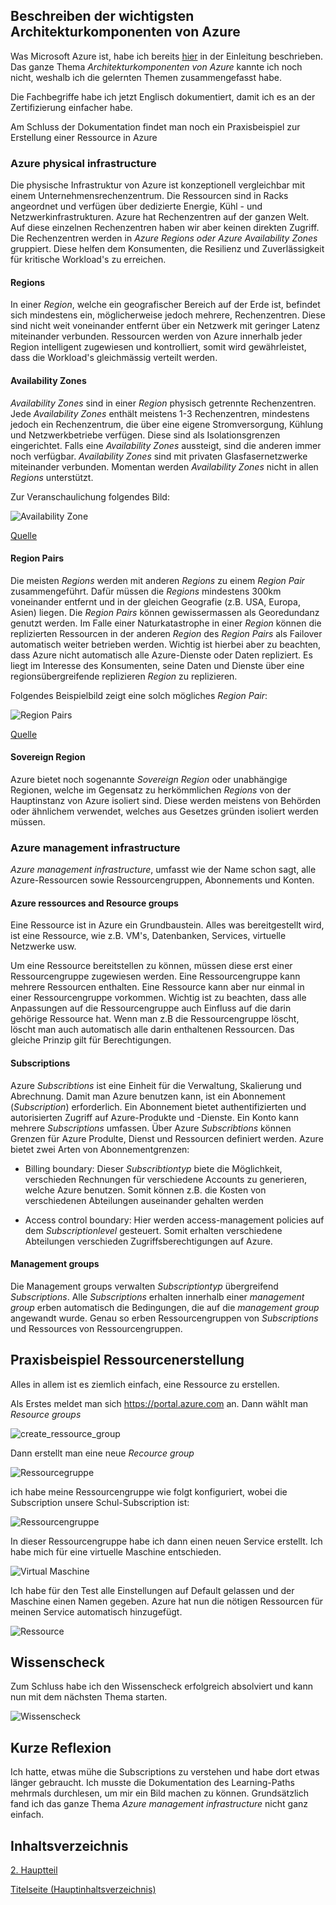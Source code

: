 ## Beschreiben der wichtigsten Architekturkomponenten von Azure

Was Microsoft Azure ist, habe ich bereits [hier](../1_Einleitung/Microsoft_Azure.md) in der Einleitung beschrieben. Das ganze Thema *Architekturkomponenten von Azure* kannte ich noch nicht, weshalb ich die gelernten Themen zusammengefasst habe.

Die Fachbegriffe habe ich jetzt Englisch dokumentiert, damit ich es an der Zertifizierung einfacher habe.

Am Schluss der Dokumentation findet man noch ein Praxisbeispiel zur Erstellung einer Ressource in Azure
 
### Azure physical infrastructure

Die physische Infrastruktur von Azure ist konzeptionell vergleichbar mit einem Unternehmensrechenzentrum. Die Ressourcen sind in Racks angeordnet und verfügen über dedizierte Energie, Kühl - und Netzwerkinfrastrukturen. Azure hat Rechenzentren auf der ganzen Welt. Auf diese einzelnen Rechenzentren haben wir aber keinen direkten Zugriff. Die Rechenzentren werden in *Azure Regions oder Azure Availability Zones* gruppiert. Diese helfen dem Konsumenten, die Resilienz und Zuverlässigkeit für kritische Workload's zu erreichen.

#### Regions

In einer *Region*, welche ein geografischer Bereich auf der Erde ist, befindet sich mindestens ein, möglicherweise jedoch mehrere, Rechenzentren. Diese sind nicht weit voneinander entfernt über ein Netzwerk mit geringer Latenz miteinander verbunden. Ressourcen werden von Azure innerhalb jeder Region intelligent zugewiesen und kontrolliert, somit wird gewährleistet, dass die Workload's gleichmässig verteilt werden.

#### Availability Zones

*Availability Zones* sind in einer *Region* physisch getrennte Rechenzentren. Jede *Availability Zones* enthält meistens 1-3 Rechenzentren, mindestens jedoch ein Rechenzentrum, die über eine eigene Stromversorgung, Kühlung und Netzwerkbetriebe verfügen. Diese sind als Isolationsgrenzen eingerichtet. Falls eine *Availability Zones* aussteigt, sind die anderen immer noch verfügbar. *Availability Zones* sind mit privaten Glasfasernetzwerke miteinander verbunden. Momentan werden *Availability Zones* nicht in allen *Regions* unterstützt.

Zur Veranschaulichung folgendes Bild:

![Availability Zone](../ressources/availability-zones.png)

[Quelle](../4_Anhang/Quellenangabe.md#availability-zones)

#### Region Pairs

Die meisten *Regions* werden mit anderen *Regions* zu einem *Region Pair* zusammengeführt. Dafür müssen die *Regions* mindestens 300km voneinander entfernt und in der gleichen Geografie (z.B. USA, Europa, Asien) liegen. Die *Region Pairs* können gewissermassen als Georedundanz genutzt werden. Im Falle einer Naturkatastrophe in einer *Region* können die replizierten Ressourcen in der anderen *Region* des *Region Pairs* als Failover automatisch weiter betrieben werden. Wichtig ist hierbei aber zu beachten, dass Azure nicht automatisch alle Azure-Dienste oder Daten repliziert. Es liegt im Interesse des Konsumenten, seine Daten und Dienste über eine regionsübergreifende replizieren *Region* zu replizieren.

Folgendes Beispielbild zeigt eine solch mögliches *Region Pair*:

![Region Pairs](../ressources/region-pairs.png)

[Quelle](../4_Anhang/Quellenangabe.md#region-pairs)

#### Sovereign Region

Azure bietet noch sogenannte *Sovereign Region* oder unabhängige Regionen, welche im Gegensatz zu herkömmlichen *Regions* von der Hauptinstanz von Azure isoliert sind. Diese werden meistens von Behörden oder ähnlichem verwendet, welches aus Gesetzes gründen isoliert werden müssen.

### Azure management infrastructure

*Azure management infrastructure*, umfasst wie der Name schon sagt, alle Azure-Ressourcen sowie Ressourcengruppen, Abonnements und Konten.

#### Azure ressources and Resource groups

Eine Ressource ist in Azure ein Grundbaustein. Alles was bereitgestellt wird, ist eine Ressource, wie z.B. VM's, Datenbanken, Services, virtuelle Netzwerke usw.

Um eine Ressource bereitstellen zu können, müssen diese erst einer Ressourcengruppe zugewiesen werden. Eine Ressourcengruppe kann mehrere Ressourcen enthalten. Eine Ressource kann aber nur einmal in einer Ressourcengruppe vorkommen. Wichtig ist zu beachten, dass alle Anpassungen auf die Ressourcengruppe auch Einfluss auf die darin gehörige Ressource hat. Wenn man z.B die Ressourcengruppe löscht, löscht man auch automatisch alle darin enthaltenen Ressourcen. Das gleiche Prinzip gilt für Berechtigungen.

#### Subscriptions

Azure *Subscribtions* ist eine Einheit für die Verwaltung, Skalierung und Abrechnung. Damit man Azure benutzen kann, ist ein Abonnement (*Subscription*) erforderlich. Ein Abonnement bietet authentifizierten und autorisierten Zugriff auf Azure-Produkte und -Dienste. Ein Konto kann mehrere *Subscriptions* umfassen.
Über Azure *Subscribtions* können Grenzen für Azure Produlte, Dienst und Ressourcen definiert werden. Azure bietet zwei Arten von Abonnementgrenzen:

- Billing boundary:
	Dieser *Subscribtiontyp* biete die Möglichkeit, verschieden Rechnungen für verschiedene Accounts zu generieren, welche Azure benutzen. Somit können z.B. die Kosten von verschiedenen Abteilungen auseinander gehalten werden

- Access control boundary:
	Hier werden access-management policies auf dem *Subscriptionlevel* gesteuert. Somit erhalten verschiedene Abteilungen verschieden Zugriffsberechtigungen auf Azure.

#### Management groups

Die Management groups verwalten *Subscriptiontyp* übergreifend *Subscriptions*. Alle *Subscriptions* erhalten innerhalb einer *management group* erben automatisch die Bedingungen, die auf die *management group* angewandt wurde. Genau so erben Ressourcengruppen von *Subscriptions* und Ressources von Ressourcengruppen.

## Praxisbeispiel Ressourcenerstellung

Alles in allem ist es ziemlich einfach, eine Ressource zu erstellen.

Als Erstes meldet man sich https://portal.azure.com an. Dann wählt man *Resource groups*

![create_ressource_group](../ressources/create_ressource_group.png)

Dann erstellt man eine neue *Recource group*

![Ressourcegruppe](../ressources/create_ressource_group2.png)

ich habe meine Ressourcengruppe wie folgt konfiguriert, wobei die Subscription unsere Schul-Subscription ist:

![Ressourcengruppe](../ressources/create_ressource_group_region.png)

In dieser Ressourcengruppe habe ich dann einen neuen Service erstellt. Ich habe mich für eine virtuelle Maschine entschieden.

![Virtual Maschine](../ressources/Virutal_maschine.png)

Ich habe für den Test alle Einstellungen auf Default gelassen und der Maschine einen Namen gegeben. Azure hat nun die nötigen Ressourcen für meinen Service automatisch hinzugefügt.

![Ressource](../ressources/create_ressource_service.png)

## Wissenscheck

Zum Schluss habe ich den Wissenscheck erfolgreich absolviert und kann nun mit dem nächsten Thema starten.

![Wissenscheck](../ressources/Wissensbeurteilung_Azurearchitektur.png)

## Kurze Reflexion

Ich hatte, etwas mühe die Subscriptions zu verstehen und habe dort etwas länger gebraucht. Ich musste die Dokumentation des Learning-Paths mehrmals durchlesen, um mir ein Bild machen zu können. Grundsätzlich fand ich das ganze Thema *Azure management infrastructure* nicht ganz einfach.

## Inhaltsverzeichnis

[2. Hauptteil](./README.md)

[Titelseite (Hauptinhaltsverzeichnis)](../README.md)
